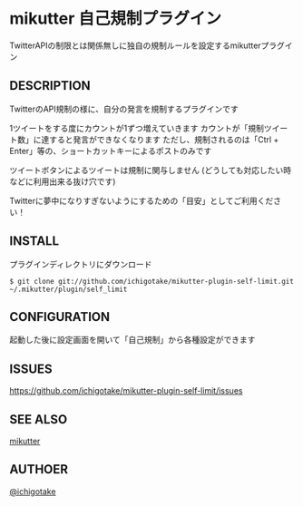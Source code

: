 # mikutter 自己規制プラグイン

TwitterAPIの制限とは関係無しに独自の規制ルールを設定するmikutterプラグイン

## DESCRIPTION

TwitterのAPI規制の様に、自分の発言を規制するプラグインです

1ツイートをする度にカウントが1ずつ増えていきます
カウントが「規制ツイート数」に達すると発言ができなくなります
ただし、規制されるのは「Ctrl + Enter」等の、ショートカットキーによるポストのみです

ツイートボタンによるツイートは規制に関与しません
(どうしても対応したい時などに利用出来る抜け穴です)

Twitterに夢中になりすぎないようにするための「目安」としてご利用ください！


## INSTALL

プラグインディレクトリにダウンロード

    $ git clone git://github.com/ichigotake/mikutter-plugin-self-limit.git ~/.mikutter/plugin/self_limit


## CONFIGURATION

起動した後に設定画面を開いて「自己規制」から各種設定ができます


## ISSUES

https://github.com/ichigotake/mikutter-plugin-self-limit/issues

## SEE ALSO

[mikutter](http://mikutter.hachune.net/)


## AUTHOER

[@ichigotake](https://twitter.com/ichigotake)


